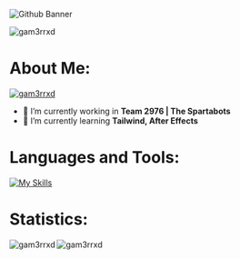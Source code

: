 
![Github Banner](https://github.com/Gam3rrXD/Gam3rrXD/assets/84348006/fce4081b-ab6f-4751-a488-71c1b1463717)

<p align="left"> <img src="https://komarev.com/ghpvc/?username=gam3rrxd&label=Profile%20views&color=0e75b6&style=flat" alt="gam3rrxd" /> </p>

# About Me:
<p align="left"> <a href="https://github.com/Gam3rrXD"><img src="https://github-profile-trophy.vercel.app/?username=gam3rrxd&theme=discord" alt="gam3rrxd" /></a> </p>

- 🤖 I’m currently working in **Team 2976 | The Spartabots**
- 🌱 I’m currently learning **Tailwind, After Effects**

# Languages and Tools:

[![My Skills](https://skillicons.dev/icons?i=ae,apple,arduino,arch,atom,autocad,azure,bash,blender,cs,cpp,cloudflare,css,debian,discordjs,docker,dotnet,eclipse,electron,firebase,flask,gcp,git,github,gitlab,go,gradle,grafana,heroku,html,idea,ai,java,js,kali,kubernetes,mongodb,mysql,netlify,nextjs,nginx,nodejs,npm,ps,pr,powershell,pycharm,py,raspberrypi,react,redhat,regex,replit,svg,tailwind,ts,ubuntu,vscode,visualstudio,webpack&theme=dark)](https://github.com/Gam3rrXD)

# Statistics:
<p><img align="left" src="https://github-readme-stats.vercel.app/api?username=gam3rrxd&show_icons=true&locale=en&theme=dark" alt="gam3rrxd" /></p>
<p><img align="left" src="https://github-readme-streak-stats.herokuapp.com/?user=gam3rrxd&theme=dark" alt="gam3rrxd" /></p>
